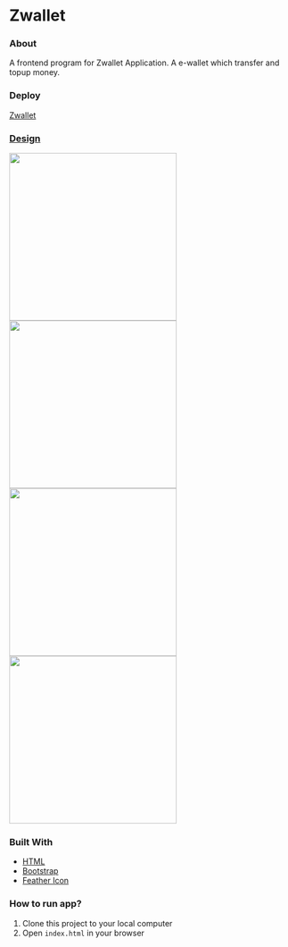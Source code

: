 # Zwallet

### About
A frontend program for Zwallet Application.
A e-wallet which transfer and topup money.

### Deploy
[Zwallet](https://fw9-responsive-web.vercel.app/)

### [Design](https://www.figma.com/file/9h19u8PoQbeaXpSPaOCqY9/Zwallet---Client?node-id=0%3A1)
<div>
    <img src="./screenshoot/landingpage.jpg" height="300"/>
    <img src="./screenshoot/login.jpg" height="300"/>
    <img src="./screenshoot/dashboard.jpg" height="300"/>
    <img src="./screenshoot/transfer.jpg" height="300"/>
</div>

### Built With
- [HTML](https://reactnative.dev/)
- [Bootstrap](https://tailwindcss.com/)
- [Feather Icon](https://tailwindcss.com/)

### How to run app?
1. Clone this project to your local computer
2. Open `index.html` in your browser